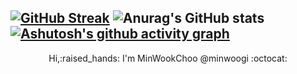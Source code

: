 [![GitHub Streak](https://streak-stats.demolab.com/?user=minwoogi&theme=dark)](https://git.io/streak-stats)
![Anurag's GitHub stats](https://github-readme-stats.vercel.app/api?username=minwoogi&card_width=400px&show_icons=true&theme=dark)
[![Ashutosh's github activity graph](https://github-readme-activity-graph.cyclic.app/graph?username=minwoogi&bg_color=000000&theme=github-compact)](https://github.com/ashutosh00710/github-readme-activity-graph)
---
 <div align = "center">Hi,:raised_hands: I'm MinWookChoo @minwoogi :octocat:</br></br></br></div>
  <p  align="center">
   <br>
